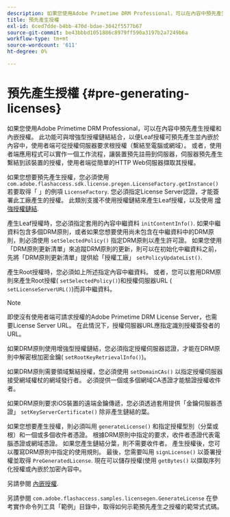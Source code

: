 ```yaml
---
description: 如果您使用Adobe Primetime DRM Professional，可以在內容中預先產生授權和內嵌授權。 此功能可與增強型授權鏈結結合，以便Leaf授權可預先產生並內嵌於內容中，使用者端可從授權伺服器要求根授權（繫結至電腦或網域）。 或者，使用者端應用程式可以實作一個工作流程，讓裝置預先註冊到伺服器，伺服器預先產生繫結到該裝置的授權，使用者端從簡單的HTTP Web伺服器擷取其授權。
title: 預先產生授權
exl-id: 6ced7dde-b4bb-470d-bdae-3042f5577b67
source-git-commit: be43bbbd1051886c8979ff590a3197b2a7249b6a
workflow-type: tm+mt
source-wordcount: '611'
ht-degree: 0%

---
```


# 預先產生授權 {#pre-generating-licenses}

如果您使用Adobe Primetime DRM Professional，可以在內容中預先產生授權和內嵌授權。 此功能可與增強型授權鏈結結合，以便Leaf授權可預先產生並內嵌於內容中，使用者端可從授權伺服器要求根授權（繫結至電腦或網域）。 或者，使用者端應用程式可以實作一個工作流程，讓裝置預先註冊到伺服器，伺服器預先產生繫結到該裝置的授權，使用者端從簡單的HTTP Web伺服器擷取其授權。

如果您想要預先產生授權，您必須使用 `com.adobe.flashaccess.sdk.license.pregen.LicenseFactory.getInstance()` 若要取得「 」的例項 `LicenseFactory`. 您必須指定License Server認證，才能簽署此工廠產生的授權。 此類別支援不使用授權鏈結來產生Leaf授權，以及使用 [增強授權鏈結](../../protecting-content/implementing-the-license-server/license-chaining/gen-enhanced-license-chaining.md).

產生Leaf授權時，您必須指定套用的內容中繼資料 `initContentInfo()`. 如果中繼資料包含多個DRM原則，或者如果您想要使用尚未包含在中繼資料中的DRM原則，則必須使用 `setSelectedPolicy()` 指定DRM原則以產生許可證。 如果您使用「DRM原則更新清單」來追蹤DRM原則的更新，則可以在初始化中繼資料之前，先將「DRM原則更新清單」提供給「授權工廠」 `setPolicyUpdateList()`.

產生Root授權時，您必須如上所述指定內容中繼資料。 或者，您可以套用DRM原則來產生Root授權( `setSelectedPolicy()`)和授權伺服器URL ( `setLicenseServerURL()`)而非中繼資料。

>[!NOTE]
>
>即使沒有使用者端可請求授權的Adobe Primetime DRM License Server，也需要License Server URL。 在此情況下，授權伺服器URL應指定識別授權簽發者的URL。

如果DRM原則使用增強型授權鏈結，您必須指定授權伺服器認證，才能在DRM原則中解密根加密金鑰( `setRootKeyRetrievalInfo()`)。

如果DRM原則需要領域繫結授權，您必須使用 `setDomainCAs()` 以指定授權伺服器接受網域權杖的網域發行者。 必須提供一個或多個網域CA憑證才能驗證授權收件者。

如果DRM原則要求iOS裝置的遠端金鑰傳遞，您必須透過套用提供「金鑰伺服器憑證」 `setKeyServerCertificate()` 除非產生鏈結的葉。

如果您想要產生授權，則必須叫用 `generateLicense()` 和指定授權型別（分葉或根）和一個或多個收件者憑證。 根據DRM原則中指定的要求，收件者憑證代表電腦憑證或網域憑證。 如果您產生鏈結分葉，則不需要收件者。 產生授權後，您可以覆寫DRM原則中指定的使用規則。 最後，您需要叫用 `signLicense()` 以簽署授權並取得 `PreGeneratedLicense`. 現在可以儲存授權(使用 `getBytes()` 以擷取序列化授權或內嵌於加密內容中。

另請參閱 [內嵌授權](../../protecting-content/pre-generating-and-embedded-licenses/embedding-licenses.md).

另請參閱 `com.adobe.flashaccess.samples.licensegen.GenerateLicense` 在參考實作命令列工具「範例」目錄中，取得如何示範預先產生之授權的範常式式碼。
